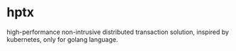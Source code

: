 # hptx
high-performance non-intrusive distributed transaction solution, inspired by kubernetes, only for golang language.
